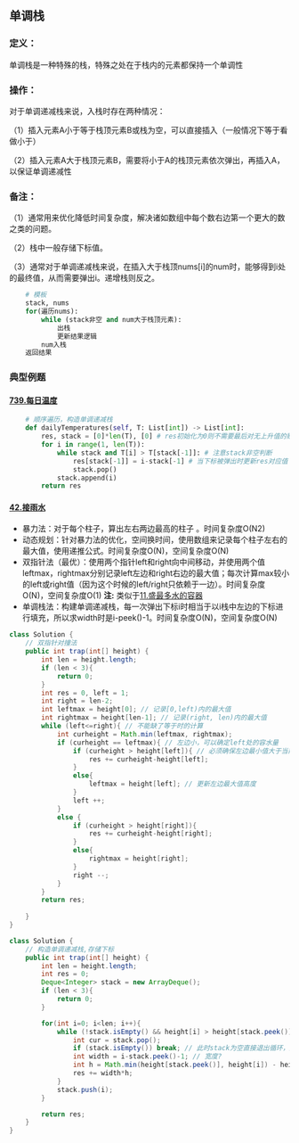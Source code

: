 ## 单调栈
### 定义：
单调栈是一种特殊的栈，特殊之处在于栈内的元素都保持一个单调性
### 操作：
对于单调递减栈来说，入栈时存在两种情况：

（1）插入元素A小于等于栈顶元素B或栈为空，可以直接插入（一般情况下等于看做小于）

（2）插入元素A大于栈顶元素B，需要将小于A的栈顶元素依次弹出，再插入A，以保证单调递减性

### 备注：
（1）通常用来优化降低时间复杂度，解决诸如数组中每个数右边第一个更大的数之类的问题。

（2）栈中一般存储下标值。

（3）通常对于单调递减栈来说，在插入大于栈顶nums\[i\]的num时，能够得到i处的最终值，从而需要弹出i。递增栈则反之。
```python
    # 模板
    stack, nums
    for(遍历nums):
        while (stack非空 and num大于栈顶元素):
            出栈
            更新结果逻辑
        num入栈
    返回结果
```

### 典型例题

#### [739.每日温度](https://leetcode-cn.com/problems/daily-temperatures/submissions/)

```python
    # 顺序遍历，构造单调递减栈
    def dailyTemperatures(self, T: List[int]) -> List[int]:
        res, stack = [0]*len(T), [0] # res初始化为0则不需要最后对无上升值的赋0操作，stack存储下标
        for i in range(1, len(T)):
            while stack and T[i] > T[stack[-1]]: # 注意stack非空判断
                res[stack[-1]] = i-stack[-1] # 当下标被弹出时更新res对应值
                stack.pop()
            stack.append(i)
        return res
```

#### [42.接雨水](https://leetcode-cn.com/problems/trapping-rain-water/)
* 暴力法：对于每个柱子，算出左右两边最高的柱子 。时间复杂度O(N2)
* 动态规划：针对暴力法的优化，空间换时间，使用数组来记录每个柱子左右的最大值，使用递推公式。时间复杂度O(N)，空间复杂度O(N)
* 双指针法（最优）：使用两个指针left和right向中间移动，并使用两个值leftmax，rightmax分别记录left左边和right右边的最大值；每次计算max较小的left或right值（因为这个时候的left/right只依赖于一边）。时间复杂度O(N)，空间复杂度O(1)
**注:** 类似于[11.盛最多水的容器](https://leetcode-cn.com/problems/container-with-most-water/)
* 单调栈法：构建单调递减栈，每一次弹出下标i时相当于以i栈中左边的下标进行填充，所以求width时是i-peek()-1。时间复杂度O(N)，空间复杂度O(N)

```java
class Solution {
    // 双指针对撞法
    public int trap(int[] height) {
        int len = height.length;
        if (len < 3){
            return 0;
        }
        int res = 0, left = 1;
        int right = len-2;
        int leftmax = height[0]; // 记录[0,left)内的最大值
        int rightmax = height[len-1]; // 记录(right, len)内的最大值
        while (left<=right){ // 不能缺了等于时的计算
            int curheight = Math.min(leftmax, rightmax);
            if (curheight == leftmax){ // 左边小，可以确定left处的容水量
                if (curheight > height[left]){ // 必须确保左边最小值大于当前柱子高度
                    res += curheight-height[left];
                }
                else{
                    leftmax = height[left]; // 更新左边最大值高度
                }
                left ++;
            }
            else {
                if (curheight > height[right]){
                    res += curheight-height[right];
                }
                else{
                    rightmax = height[right];
                }
                right --;
            }
        }
        return res;
        
    }
}
```

```java
class Solution {
    // 构造单调递减栈,存储下标
    public int trap(int[] height) {
        int len = height.length;
        int res = 0;
        Deque<Integer> stack = new ArrayDeque();
        if (len < 3){
            return 0;
        }

        for(int i=0; i<len; i++){
            while (!stack.isEmpty() && height[i] > height[stack.peek()]){
                int cur = stack.pop();
                if (stack.isEmpty()) break; // 此时stack为空直接退出循环，避免下面peek时出错
                int width = i-stack.peek()-1; // 宽度?
                int h = Math.min(height[stack.peek()], height[i]) - height[cur]; // 高度,对于每个cur只计算左边相邻柱子到i的面积
                res += width*h; 
            }
            stack.push(i);
        }

        return res;
    }
}
```
